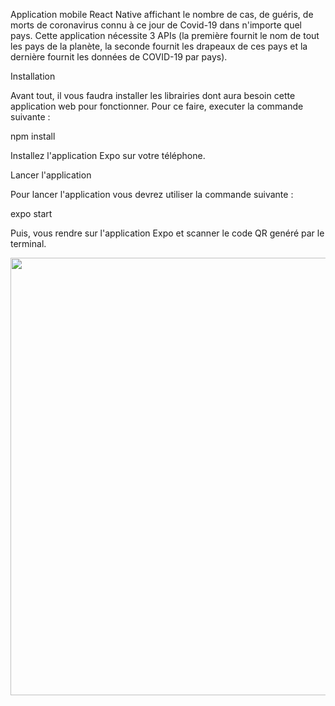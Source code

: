 

Application mobile React Native affichant le nombre de cas, de guéris, de morts de coronavirus connu à ce jour de Covid-19 dans n'importe quel pays. Cette application nécessite 3 APIs (la première fournit le nom de tout les pays de la planète, la seconde fournit les drapeaux de ces pays et la dernière fournit les données de COVID-19 par pays).

Installation

Avant tout, il vous faudra installer les librairies dont aura besoin cette application web pour fonctionner.
Pour ce faire, executer la commande suivante :

npm install

Installez l'application Expo sur votre téléphone.

Lancer l'application

Pour lancer l'application vous devrez utiliser la commande suivante :

expo start

Puis, vous rendre sur l'application Expo et scanner le code QR genéré par le terminal.

<p align="center">
  <img src="DkAi4Au7b6" width="700px" />
</p>
